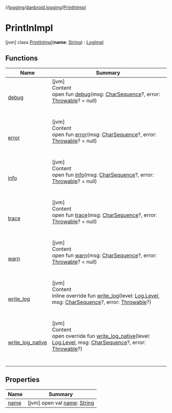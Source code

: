 //[logging](../../../index.md)/[danbroid.logging](../index.md)/[PrintlnImpl](index.md)



# PrintlnImpl  
 [jvm] class [PrintlnImpl](index.md)(**name**: [String](https://kotlinlang.org/api/latest/jvm/stdlib/kotlin/-string/index.html)) : [LogImpl](../-log-impl/index.md)   


## Functions  
  
|  Name |  Summary | 
|---|---|
| <a name="danbroid.logging/Log/debug/#kotlin.CharSequence?#kotlin.Throwable?/PointingToDeclaration/"></a>[debug](../-log/debug.md)| <a name="danbroid.logging/Log/debug/#kotlin.CharSequence?#kotlin.Throwable?/PointingToDeclaration/"></a>[jvm]  <br>Content  <br>open fun [debug](../-log/debug.md)(msg: [CharSequence](https://kotlinlang.org/api/latest/jvm/stdlib/kotlin/-char-sequence/index.html)?, error: [Throwable](https://kotlinlang.org/api/latest/jvm/stdlib/kotlin/-throwable/index.html)? = null)  <br><br><br>|
| <a name="danbroid.logging/Log/error/#kotlin.CharSequence?#kotlin.Throwable?/PointingToDeclaration/"></a>[error](../-log/error.md)| <a name="danbroid.logging/Log/error/#kotlin.CharSequence?#kotlin.Throwable?/PointingToDeclaration/"></a>[jvm]  <br>Content  <br>open fun [error](../-log/error.md)(msg: [CharSequence](https://kotlinlang.org/api/latest/jvm/stdlib/kotlin/-char-sequence/index.html)?, error: [Throwable](https://kotlinlang.org/api/latest/jvm/stdlib/kotlin/-throwable/index.html)? = null)  <br><br><br>|
| <a name="danbroid.logging/Log/info/#kotlin.CharSequence?#kotlin.Throwable?/PointingToDeclaration/"></a>[info](../-log/info.md)| <a name="danbroid.logging/Log/info/#kotlin.CharSequence?#kotlin.Throwable?/PointingToDeclaration/"></a>[jvm]  <br>Content  <br>open fun [info](../-log/info.md)(msg: [CharSequence](https://kotlinlang.org/api/latest/jvm/stdlib/kotlin/-char-sequence/index.html)?, error: [Throwable](https://kotlinlang.org/api/latest/jvm/stdlib/kotlin/-throwable/index.html)? = null)  <br><br><br>|
| <a name="danbroid.logging/Log/trace/#kotlin.CharSequence?#kotlin.Throwable?/PointingToDeclaration/"></a>[trace](../-log/trace.md)| <a name="danbroid.logging/Log/trace/#kotlin.CharSequence?#kotlin.Throwable?/PointingToDeclaration/"></a>[jvm]  <br>Content  <br>open fun [trace](../-log/trace.md)(msg: [CharSequence](https://kotlinlang.org/api/latest/jvm/stdlib/kotlin/-char-sequence/index.html)?, error: [Throwable](https://kotlinlang.org/api/latest/jvm/stdlib/kotlin/-throwable/index.html)? = null)  <br><br><br>|
| <a name="danbroid.logging/Log/warn/#kotlin.CharSequence?#kotlin.Throwable?/PointingToDeclaration/"></a>[warn](../-log/warn.md)| <a name="danbroid.logging/Log/warn/#kotlin.CharSequence?#kotlin.Throwable?/PointingToDeclaration/"></a>[jvm]  <br>Content  <br>open fun [warn](../-log/warn.md)(msg: [CharSequence](https://kotlinlang.org/api/latest/jvm/stdlib/kotlin/-char-sequence/index.html)?, error: [Throwable](https://kotlinlang.org/api/latest/jvm/stdlib/kotlin/-throwable/index.html)? = null)  <br><br><br>|
| <a name="danbroid.logging/LogImpl/write_log/#danbroid.logging.Log.Level#kotlin.CharSequence?#kotlin.Throwable?/PointingToDeclaration/"></a>[write_log](../-log-impl/write_log.md)| <a name="danbroid.logging/LogImpl/write_log/#danbroid.logging.Log.Level#kotlin.CharSequence?#kotlin.Throwable?/PointingToDeclaration/"></a>[jvm]  <br>Content  <br>inline override fun [write_log](../-log-impl/write_log.md)(level: [Log.Level](../-log/-level/index.md), msg: [CharSequence](https://kotlinlang.org/api/latest/jvm/stdlib/kotlin/-char-sequence/index.html)?, error: [Throwable](https://kotlinlang.org/api/latest/jvm/stdlib/kotlin/-throwable/index.html)?)  <br><br><br>|
| <a name="danbroid.logging/PrintlnImpl/write_log_native/#danbroid.logging.Log.Level#kotlin.CharSequence?#kotlin.Throwable?/PointingToDeclaration/"></a>[write_log_native](write_log_native.md)| <a name="danbroid.logging/PrintlnImpl/write_log_native/#danbroid.logging.Log.Level#kotlin.CharSequence?#kotlin.Throwable?/PointingToDeclaration/"></a>[jvm]  <br>Content  <br>open override fun [write_log_native](write_log_native.md)(level: [Log.Level](../-log/-level/index.md), msg: [CharSequence](https://kotlinlang.org/api/latest/jvm/stdlib/kotlin/-char-sequence/index.html)?, error: [Throwable](https://kotlinlang.org/api/latest/jvm/stdlib/kotlin/-throwable/index.html)?)  <br><br><br>|


## Properties  
  
|  Name |  Summary | 
|---|---|
| <a name="danbroid.logging/PrintlnImpl/name/#/PointingToDeclaration/"></a>[name](index.md#%5Bdanbroid.logging%2FPrintlnImpl%2Fname%2F%23%2FPointingToDeclaration%2F%5D%2FProperties%2F-639197017)| <a name="danbroid.logging/PrintlnImpl/name/#/PointingToDeclaration/"></a> [jvm] open val [name](index.md#%5Bdanbroid.logging%2FPrintlnImpl%2Fname%2F%23%2FPointingToDeclaration%2F%5D%2FProperties%2F-639197017): [String](https://kotlinlang.org/api/latest/jvm/stdlib/kotlin/-string/index.html)   <br>|

